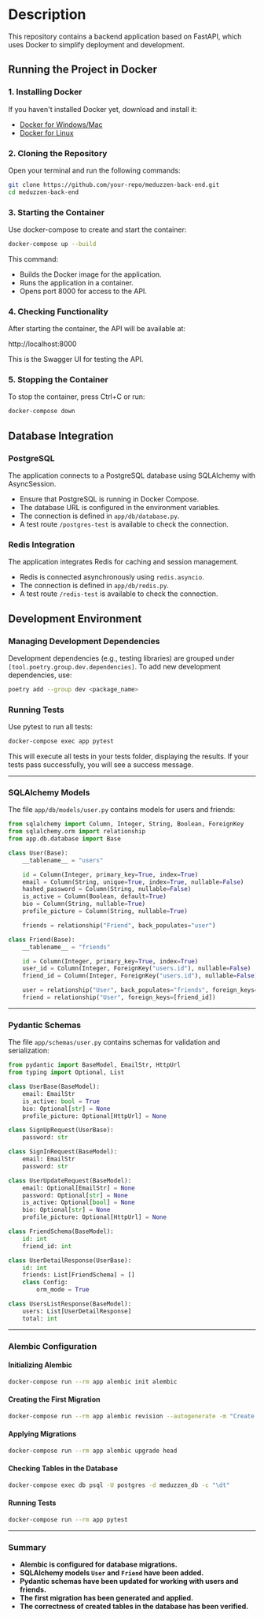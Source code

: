 # Description

This repository contains a backend application based on FastAPI, which uses Docker to simplify deployment and development.

## Running the Project in Docker

### 1. Installing Docker

If you haven't installed Docker yet, download and install it:

- [Docker for Windows/Mac](https://www.docker.com/products/docker-desktop)
- [Docker for Linux](https://docs.docker.com/engine/install/)

### 2. Cloning the Repository

Open your terminal and run the following commands:

```bash
git clone https://github.com/your-repo/meduzzen-back-end.git
cd meduzzen-back-end
```

### 3. Starting the Container

Use docker-compose to create and start the container:

```bash
docker-compose up --build
```

This command:

- Builds the Docker image for the application.
- Runs the application in a container.
- Opens port 8000 for access to the API.

### 4. Checking Functionality

After starting the container, the API will be available at:

http://localhost:8000

This is the Swagger UI for testing the API.

### 5. Stopping the Container

To stop the container, press Ctrl+C or run:

```bash
docker-compose down
```

## Database Integration

### PostgreSQL

The application connects to a PostgreSQL database using SQLAlchemy with AsyncSession.

- Ensure that PostgreSQL is running in Docker Compose.
- The database URL is configured in the environment variables.
- The connection is defined in `app/db/database.py`.
- A test route `/postgres-test` is available to check the connection.

### Redis Integration

The application integrates Redis for caching and session management.

- Redis is connected asynchronously using `redis.asyncio`.
- The connection is defined in `app/db/redis.py`.
- A test route `/redis-test` is available to check the connection.

## Development Environment

### Managing Development Dependencies

Development dependencies (e.g., testing libraries) are grouped under `[tool.poetry.group.dev.dependencies]`.
To add new development dependencies, use:

```bash
poetry add --group dev <package_name>
```

### Running Tests

Use pytest to run all tests:

```bash
docker-compose exec app pytest  
```

This will execute all tests in your tests folder, displaying the results. If your tests pass successfully, you will see a success message.

---

### **SQLAlchemy Models**

The file `app/db/models/user.py` contains models for users and friends:
```python
from sqlalchemy import Column, Integer, String, Boolean, ForeignKey
from sqlalchemy.orm import relationship
from app.db.database import Base

class User(Base):
    __tablename__ = "users"

    id = Column(Integer, primary_key=True, index=True)
    email = Column(String, unique=True, index=True, nullable=False)
    hashed_password = Column(String, nullable=False)
    is_active = Column(Boolean, default=True)
    bio = Column(String, nullable=True)
    profile_picture = Column(String, nullable=True)

    friends = relationship("Friend", back_populates="user")

class Friend(Base):
    __tablename__ = "friends"

    id = Column(Integer, primary_key=True, index=True)
    user_id = Column(Integer, ForeignKey("users.id"), nullable=False)
    friend_id = Column(Integer, ForeignKey("users.id"), nullable=False)

    user = relationship("User", back_populates="friends", foreign_keys=[user_id])
    friend = relationship("User", foreign_keys=[friend_id])
```

---

### **Pydantic Schemas**

The file `app/schemas/user.py` contains schemas for validation and serialization:
```python
from pydantic import BaseModel, EmailStr, HttpUrl
from typing import Optional, List

class UserBase(BaseModel):
    email: EmailStr
    is_active: bool = True
    bio: Optional[str] = None
    profile_picture: Optional[HttpUrl] = None

class SignUpRequest(UserBase):
    password: str

class SignInRequest(BaseModel):
    email: EmailStr
    password: str

class UserUpdateRequest(BaseModel):
    email: Optional[EmailStr] = None
    password: Optional[str] = None
    is_active: Optional[bool] = None
    bio: Optional[str] = None
    profile_picture: Optional[HttpUrl] = None

class FriendSchema(BaseModel):
    id: int
    friend_id: int

class UserDetailResponse(UserBase):
    id: int
    friends: List[FriendSchema] = []
    class Config:
        orm_mode = True

class UsersListResponse(BaseModel):
    users: List[UserDetailResponse]
    total: int
```

---

### **Alembic Configuration**

#### **Initializing Alembic**
```sh
docker-compose run --rm app alembic init alembic
```

#### **Creating the First Migration**
```sh
docker-compose run --rm app alembic revision --autogenerate -m "Create users and friends tables"
```

#### **Applying Migrations**
```sh
docker-compose run --rm app alembic upgrade head
```

#### **Checking Tables in the Database**
```sh
docker-compose exec db psql -U postgres -d meduzzen_db -c "\dt"
```

#### **Running Tests**
```sh
docker-compose run --rm app pytest
```

---

### **Summary**
- **Alembic is configured for database migrations.**
- **SQLAlchemy models `User` and `Friend` have been added.**
- **Pydantic schemas have been updated for working with users and friends.**
- **The first migration has been generated and applied.**
- **The correctness of created tables in the database has been verified.**

